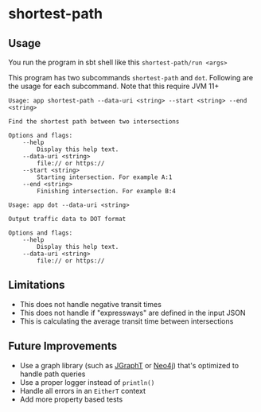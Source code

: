 # shortest-path

## Usage

You run the program in sbt shell like this ```shortest-path/run <args>```

This program has two subcommands `shortest-path` and `dot`. Following are the
usage for each subcommand. Note that this require JVM 11+


```text
Usage: app shortest-path --data-uri <string> --start <string> --end <string>

Find the shortest path between two intersections

Options and flags:
    --help
        Display this help text.
    --data-uri <string>
        file:// or https:// 
    --start <string>
        Starting intersection. For example A:1
    --end <string>
        Finishing intersection. For example B:4
```

```text
Usage: app dot --data-uri <string>

Output traffic data to DOT format

Options and flags:
    --help
        Display this help text.
    --data-uri <string>
        file:// or https:// 
```

## Limitations

* This does not handle negative transit times 
* This does not handle if "expressways" are defined in the input JSON
* This is calculating the average transit time between intersections

## Future Improvements

* Use a graph library (such as [JGraphT](https://jgrapht.org/) or [Neo4j](https://neo4j.com/)) that's optimized to
  handle path queries
* Use a proper logger instead of `println()`
* Handle all errors in an `EitherT` context
* Add more property based tests